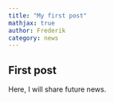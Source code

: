 ```yaml
---
title: "My first post"
mathjax: true
author: Frederik
category: news
---
```


## First post

Here, I will share future news.
